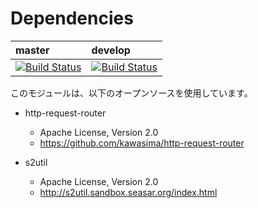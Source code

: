 # Dependencies

| master | develop |
|:-----------|:------------|
|[![Build Status](https://travis-ci.org/nablarch/nablarch-router-adaptor.svg?branch=master)](https://travis-ci.org/nablarch/nablarch-router-adaptor)|[![Build Status](https://travis-ci.org/nablarch/nablarch-router-adaptor.svg?branch=develop)](https://travis-ci.org/nablarch/nablarch-router-adaptor)|


このモジュールは、以下のオープンソースを使用しています。

- http-request-router
    - Apache License, Version 2.0
    - https://github.com/kawasima/http-request-router

- s2util
    - Apache License, Version 2.0
    - http://s2util.sandbox.seasar.org/index.html


